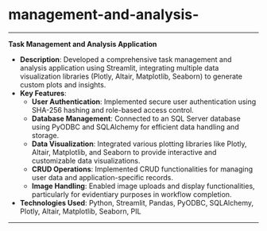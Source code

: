 # management-and-analysis-



---

**Task Management and Analysis Application**

- **Description**: Developed a comprehensive task management and analysis application using Streamlit, integrating multiple data visualization libraries (Plotly, Altair, Matplotlib, Seaborn) to generate custom plots and insights.
- **Key Features**:
  - **User Authentication**: Implemented secure user authentication using SHA-256 hashing and role-based access control.
  - **Database Management**: Connected to an SQL Server database using PyODBC and SQLAlchemy for efficient data handling and storage.
  - **Data Visualization**: Integrated various plotting libraries like Plotly, Altair, Matplotlib, and Seaborn to provide interactive and customizable data visualizations.
  - **CRUD Operations**: Implemented CRUD functionalities for managing user data and application-specific records.
  - **Image Handling**: Enabled image uploads and display functionalities, particularly for evidentiary purposes in workflow completion.
- **Technologies Used**: Python, Streamlit, Pandas, PyODBC, SQLAlchemy, Plotly, Altair, Matplotlib, Seaborn, PIL

---
